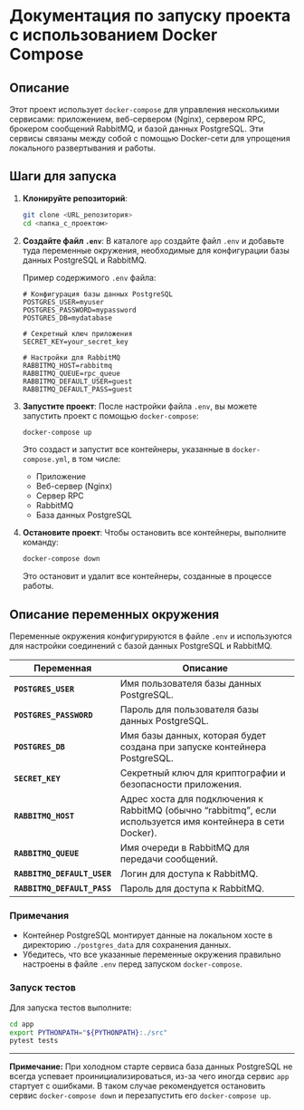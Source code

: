 # Документация по запуску проекта с использованием Docker Compose

## Описание

Этот проект использует `docker-compose` для управления несколькими сервисами: приложением, веб-сервером (Nginx), сервером RPC, брокером сообщений RabbitMQ, и базой данных PostgreSQL. Эти сервисы связаны между собой с помощью Docker-сети для упрощения локального развертывания и работы.

## Шаги для запуска

1. **Клонируйте репозиторий**:

    ```bash
    git clone <URL_репозитория>
    cd <папка_с_проектом>
    ```

2. **Создайте файл `.env`**:
    В каталоге `app` создайте файл `.env` и добавьте туда переменные окружения, необходимые для конфигурации базы данных PostgreSQL и RabbitMQ.

    Пример содержимого `.env` файла:

    ```env
    # Конфигурация базы данных PostgreSQL
    POSTGRES_USER=myuser
    POSTGRES_PASSWORD=mypassword
    POSTGRES_DB=mydatabase

    # Секретный ключ приложения
    SECRET_KEY=your_secret_key

    # Настройки для RabbitMQ
    RABBITMQ_HOST=rabbitmq
    RABBITMQ_QUEUE=rpc_queue
    RABBITMQ_DEFAULT_USER=guest
    RABBITMQ_DEFAULT_PASS=guest
    ```

3. **Запустите проект**:
    После настройки файла `.env`, вы можете запустить проект с помощью `docker-compose`:

    ```bash
    docker-compose up
    ```

    Это создаст и запустит все контейнеры, указанные в `docker-compose.yml`, в том числе:
    - Приложение
    - Веб-сервер (Nginx)
    - Сервер RPC
    - RabbitMQ
    - База данных PostgreSQL

4. **Остановите проект**:
    Чтобы остановить все контейнеры, выполните команду:

    ```bash
    docker-compose down
    ```

    Это остановит и удалит все контейнеры, созданные в процессе работы.

## Описание переменных окружения

Переменные окружения конфигурируются в файле `.env` и используются для настройки соединений с базой данных PostgreSQL и RabbitMQ.

| Переменная              | Описание                                                                                |
|-------------------------|-----------------------------------------------------------------------------------------|
| **`POSTGRES_USER`**     | Имя пользователя базы данных PostgreSQL.                                                |
| **`POSTGRES_PASSWORD`** | Пароль для пользователя базы данных PostgreSQL.                                         |
| **`POSTGRES_DB`**       | Имя базы данных, которая будет создана при запуске контейнера PostgreSQL.               |
| **`SECRET_KEY`**        | Секретный ключ для криптографии и безопасности приложения.                              |
| **`RABBITMQ_HOST`**     | Адрес хоста для подключения к RabbitMQ (обычно “rabbitmq”, если используется имя контейнера в сети Docker). |
| **`RABBITMQ_QUEUE`**    | Имя очереди в RabbitMQ для передачи сообщений.                                          |
| **`RABBITMQ_DEFAULT_USER`** | Логин для доступа к RabbitMQ.                                                        |
| **`RABBITMQ_DEFAULT_PASS`** | Пароль для доступа к RabbitMQ.                                                       |

### Примечания

- Контейнер PostgreSQL монтирует данные на локальном хосте в директорию `./postgres_data` для сохранения данных.
- Убедитесь, что все указанные переменные окружения правильно настроены в файле `.env` перед запуском `docker-compose`.

### Запуск тестов

Для запуска тестов выполните:

```sh
cd app
export PYTHONPATH="${PYTHONPATH}:./src"
pytest tests
```

---

**Примечание:** При холодном старте сервиса база данных PostgreSQL не всегда успевает проинициализироваться, из-за чего иногда сервис `app` стартует с ошибками. В таком случае рекомендуется остановить сервис `docker-compose down` и перезапустить его `docker-compose up`.
